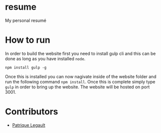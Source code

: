 # resume
My personal resumé

# How to run

In order to build the website first you need to install gulp cli and this can be done as long as you have installed `node`. 

```
npm install gulp -g
```

Once this is installed you can now nagivate inside of the website folder and run the following command `npm install`. Once this is complete simply type `gulp` in order to bring up the website. The website will be hosted on port 3001.

# Contributors

- [Patrique Legault](https://github.com/pat-lego)
